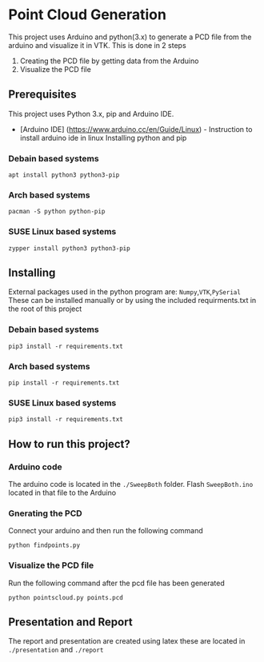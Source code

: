# Point Cloud Generation
This project uses Arduino and python(3.x) to generate a PCD file from the arduino and visualize it in VTK.
This is done in 2 steps
1. Creating the PCD file by getting data from the Arduino
2. Visualize the PCD file

## Prerequisites

This project uses Python 3.x, pip and Arduino IDE.

* [Arduino IDE] (https://www.arduino.cc/en/Guide/Linux) - Instruction to install arduino ide in linux
Installing python and pip
### Debain based systems
```
apt install python3 python3-pip
```
### Arch based systems
```
pacman -S python python-pip
```
### SUSE Linux based systems
```
zypper install python3 python3-pip
```
## Installing
External packages used in the python program are: `Numpy`,`VTK`,`PySerial`
These can be installed manually or by using the included requirments.txt in the root of this project 
### Debain based systems
```
pip3 install -r requirements.txt
```

### Arch based systems
```
pip install -r requirements.txt
```
### SUSE Linux based systems
```
pip3 install -r requirements.txt
```

## How to run this project?

### Arduino code
The arduino code is located in the `./SweepBoth` folder. Flash `SweepBoth.ino` located in that file to the Arduino

### Gnerating the PCD 

Connect your arduino and then run the following command
```
python findpoints.py
```

### Visualize the PCD file

Run the following command after the pcd file has been generated
```
python pointscloud.py points.pcd
```

## Presentation and Report
The report and presentation are created using latex these are located in 
```./presentation``` and ```./report```
